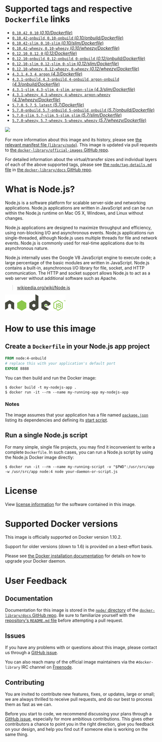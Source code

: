 # Supported tags and respective `Dockerfile` links

-	[`0.10.42`, `0.10` (*0.10/Dockerfile*)](https://github.com/nodejs/docker-node/blob/0c722500f66fb5f606a57824babe9798ae98667b/0.10/Dockerfile)
-	[`0.10.42-onbuild`, `0.10-onbuild` (*0.10/onbuild/Dockerfile*)](https://github.com/nodejs/docker-node/blob/337bc9daf4553cc2392acbeebbd65234f959d154/0.10/onbuild/Dockerfile)
-	[`0.10.42-slim`, `0.10-slim` (*0.10/slim/Dockerfile*)](https://github.com/nodejs/docker-node/blob/0c722500f66fb5f606a57824babe9798ae98667b/0.10/slim/Dockerfile)
-	[`0.10.42-wheezy`, `0.10-wheezy` (*0.10/wheezy/Dockerfile*)](https://github.com/nodejs/docker-node/blob/0c722500f66fb5f606a57824babe9798ae98667b/0.10/wheezy/Dockerfile)
-	[`0.12.10`, `0.12`, `0` (*0.12/Dockerfile*)](https://github.com/nodejs/docker-node/blob/0c722500f66fb5f606a57824babe9798ae98667b/0.12/Dockerfile)
-	[`0.12.10-onbuild`, `0.12-onbuild`, `0-onbuild` (*0.12/onbuild/Dockerfile*)](https://github.com/nodejs/docker-node/blob/337bc9daf4553cc2392acbeebbd65234f959d154/0.12/onbuild/Dockerfile)
-	[`0.12.10-slim`, `0.12-slim`, `0-slim` (*0.12/slim/Dockerfile*)](https://github.com/nodejs/docker-node/blob/0c722500f66fb5f606a57824babe9798ae98667b/0.12/slim/Dockerfile)
-	[`0.12.10-wheezy`, `0.12-wheezy`, `0-wheezy` (*0.12/wheezy/Dockerfile*)](https://github.com/nodejs/docker-node/blob/0c722500f66fb5f606a57824babe9798ae98667b/0.12/wheezy/Dockerfile)
-	[`4.3.1`, `4.3`, `4`, `argon` (*4.3/Dockerfile*)](https://github.com/nodejs/docker-node/blob/0f898d6da852108defeab98780f1945cecce9465/4.3/Dockerfile)
-	[`4.3.1-onbuild`, `4.3-onbuild`, `4-onbuild`, `argon-onbuild` (*4.3/onbuild/Dockerfile*)](https://github.com/nodejs/docker-node/blob/0f898d6da852108defeab98780f1945cecce9465/4.3/onbuild/Dockerfile)
-	[`4.3.1-slim`, `4.3-slim`, `4-slim`, `argon-slim` (*4.3/slim/Dockerfile*)](https://github.com/nodejs/docker-node/blob/0f898d6da852108defeab98780f1945cecce9465/4.3/slim/Dockerfile)
-	[`4.3.1-wheezy`, `4.3-wheezy`, `4-wheezy`, `argon-wheezy` (*4.3/wheezy/Dockerfile*)](https://github.com/nodejs/docker-node/blob/0f898d6da852108defeab98780f1945cecce9465/4.3/wheezy/Dockerfile)
-	[`5.7.0`, `5.7`, `5`, `latest` (*5.7/Dockerfile*)](https://github.com/nodejs/docker-node/blob/9cc089891d4c303c699e05fbafa36997394c4060/5.7/Dockerfile)
-	[`5.7.0-onbuild`, `5.7-onbuild`, `5-onbuild`, `onbuild` (*5.7/onbuild/Dockerfile*)](https://github.com/nodejs/docker-node/blob/9cc089891d4c303c699e05fbafa36997394c4060/5.7/onbuild/Dockerfile)
-	[`5.7.0-slim`, `5.7-slim`, `5-slim`, `slim` (*5.7/slim/Dockerfile*)](https://github.com/nodejs/docker-node/blob/9cc089891d4c303c699e05fbafa36997394c4060/5.7/slim/Dockerfile)
-	[`5.7.0-wheezy`, `5.7-wheezy`, `5-wheezy`, `wheezy` (*5.7/wheezy/Dockerfile*)](https://github.com/nodejs/docker-node/blob/9cc089891d4c303c699e05fbafa36997394c4060/5.7/wheezy/Dockerfile)

[![](https://badge.imagelayers.io/node:latest.svg)](https://imagelayers.io/?images=node:0.10.42,node:0.10.42-onbuild,node:0.10.42-slim,node:0.10.42-wheezy,node:0.12.10,node:0.12.10-onbuild,node:0.12.10-slim,node:0.12.10-wheezy,node:4.3.1,node:4.3.1-onbuild,node:4.3.1-slim,node:4.3.1-wheezy,node:5.7.0,node:5.7.0-onbuild,node:5.7.0-slim,node:5.7.0-wheezy)

For more information about this image and its history, please see [the relevant manifest file (`library/node`)](https://github.com/docker-library/official-images/blob/master/library/node). This image is updated via pull requests to [the `docker-library/official-images` GitHub repo](https://github.com/docker-library/official-images).

For detailed information about the virtual/transfer sizes and individual layers of each of the above supported tags, please see [the `node/tag-details.md` file](https://github.com/docker-library/docs/blob/master/node/tag-details.md) in [the `docker-library/docs` GitHub repo](https://github.com/docker-library/docs).

# What is Node.js?

Node.js is a software platform for scalable server-side and networking applications. Node.js applications are written in JavaScript and can be run within the Node.js runtime on Mac OS X, Windows, and Linux without changes.

Node.js applications are designed to maximize throughput and efficiency, using non-blocking I/O and asynchronous events. Node.js applications run single-threaded, although Node.js uses multiple threads for file and network events. Node.js is commonly used for real-time applications due to its asynchronous nature.

Node.js internally uses the Google V8 JavaScript engine to execute code; a large percentage of the basic modules are written in JavaScript. Node.js contains a built-in, asynchronous I/O library for file, socket, and HTTP communication. The HTTP and socket support allows Node.js to act as a web server without additional software such as Apache.

> [wikipedia.org/wiki/Node.js](https://en.wikipedia.org/wiki/Node.js)

![logo](https://raw.githubusercontent.com/docker-library/docs/01c12653951b2fe592c1f93a13b4e289ada0e3a1/node/logo.png)

# How to use this image

## Create a `Dockerfile` in your Node.js app project

```dockerfile
FROM node:4-onbuild
# replace this with your application's default port
EXPOSE 8888
```

You can then build and run the Docker image:

```console
$ docker build -t my-nodejs-app .
$ docker run -it --rm --name my-running-app my-nodejs-app
```

### Notes

The image assumes that your application has a file named [`package.json`](https://docs.npmjs.com/files/package.json) listing its dependencies and defining its [start script](https://docs.npmjs.com/misc/scripts#default-values).

## Run a single Node.js script

For many simple, single file projects, you may find it inconvenient to write a complete `Dockerfile`. In such cases, you can run a Node.js script by using the Node.js Docker image directly:

```console
$ docker run -it --rm --name my-running-script -v "$PWD":/usr/src/app -w /usr/src/app node:4 node your-daemon-or-script.js
```

# License

View [license information](https://github.com/joyent/node/blob/master/LICENSE) for the software contained in this image.

# Supported Docker versions

This image is officially supported on Docker version 1.10.2.

Support for older versions (down to 1.6) is provided on a best-effort basis.

Please see [the Docker installation documentation](https://docs.docker.com/installation/) for details on how to upgrade your Docker daemon.

# User Feedback

## Documentation

Documentation for this image is stored in the [`node/` directory](https://github.com/docker-library/docs/tree/master/node) of the [`docker-library/docs` GitHub repo](https://github.com/docker-library/docs). Be sure to familiarize yourself with the [repository's `README.md` file](https://github.com/docker-library/docs/blob/master/README.md) before attempting a pull request.

## Issues

If you have any problems with or questions about this image, please contact us through a [GitHub issue](https://github.com/nodejs/docker-node/issues).

You can also reach many of the official image maintainers via the `#docker-library` IRC channel on [Freenode](https://freenode.net).

## Contributing

You are invited to contribute new features, fixes, or updates, large or small; we are always thrilled to receive pull requests, and do our best to process them as fast as we can.

Before you start to code, we recommend discussing your plans through a [GitHub issue](https://github.com/nodejs/docker-node/issues), especially for more ambitious contributions. This gives other contributors a chance to point you in the right direction, give you feedback on your design, and help you find out if someone else is working on the same thing.
